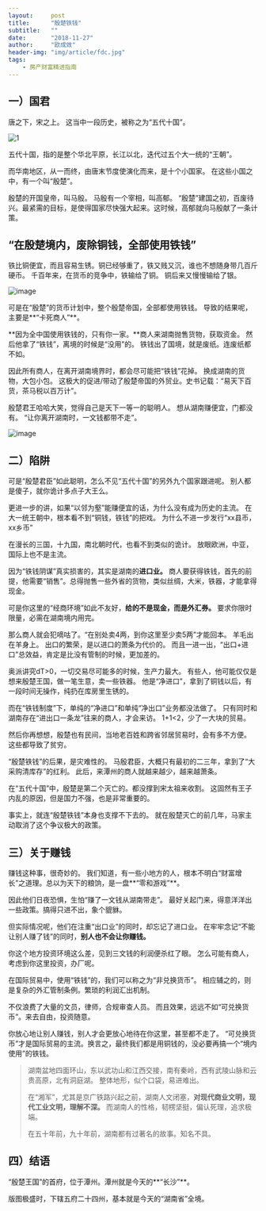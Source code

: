 ```yaml
---
layout:     post
title:      "殷楚铁钱"
subtitle:   ""
date:       "2018-11-27"
author:     "欧成效"
header-img: "img/article/fdc.jpg"
tags:
    - 房产财富精进指南
---
```


## 一）国君

唐之下，宋之上。
这当中一段历史，被称之为“五代十国”。

![1](http://upload-images.jianshu.io/upload_images/3836857-8e0d1487a9bfce86.jpg?imageMogr2/auto-orient/strip%7CimageView2/2/w/1240)

五代十国，指的是整个华北平原，长江以北，迭代过五个大一统的“王朝”。

而华南地区，从一而终，由唐末节度使演化而来，是十个小国家。
在这些小国之中，有一个叫“殷楚”。

殷楚的开国皇帝，叫马殷。
马殷有一个宰相，叫高郁。
“殷楚”建国之初，百废待兴。最紧需的目标，是使得国家尽快强大起来。这时候，高郁就向马殷献了一条计策。

## “在殷楚境内，废除铜钱，全部使用铁钱”

铁比铜便宜，而且容易生锈。铜已经够重了，铁又贱又沉，谁也不想随身带几百斤硬币。
千百年来，在货币的竞争中，铁输给了铜。
铜后来又慢慢输给了银。

![image](http://upload-images.jianshu.io/upload_images/3836857-8598fed8e5adbfee.jpg?imageMogr2/auto-orient/strip%7CimageView2/2/w/1240)

可是在“殷楚”的货币计划中，整个殷楚帝国，全部都使用铁钱。
导致的结果呢，主要是**“卡死商人”**。

**因为全中国使用铁钱的，只有你一家。**商人来湖南抛售货物，获取资金。
然后他拿了“铁钱”，离境的时候是“没用”的。
铁钱出了国境，就是废纸。连废纸都不如。

因此所有商人，在离开湖南境界时，都会尽可能把“铁钱”花掉。
换成湖南的货物，大包小包。
这极大的促进/带动了殷楚帝国的外贸业。史书记载：“易天下百货，茶马税以百万计”。

殷楚君王哈哈大笑，觉得自己是天下一等一的聪明人。
想从湖南赚便宜，门都没有。
“让你离开湖南时，一文钱都带不走”。

![image](http://upload-images.jianshu.io/upload_images/3836857-1b7d055e32390500.jpg?imageMogr2/auto-orient/strip%7CimageView2/2/w/1240)

## 二）陷阱

可是“殷楚君臣”如此聪明，怎么不见“五代十国”的另外九个国家跟进呢。
别人都是傻子，就你诡计多点子大王么。

更进一步的讲，如果“以邻为壑”能赚便宜的话，为什么没有成为历史的主流。
在大一统王朝中，根本看不到“铜钱，铁钱”的把戏。
为什么不进一步发行“xx县币，xx乡币”

在漫长的三国，十九国，南北朝时代，也看不到类似的诡计。
放眼欧洲，中亚，国际上也不是主流。

因为“铁钱阴谋”真实损害的，其实是湖南的**进口业。**
商人要获得铁钱，首先的前提，他需要“销售”。总得抛售一些外省的货物，类似丝绸，大米，铁器，才能拿得现金。

可是你这里的“经商环境”如此不友好，**给的不是现金，而是外汇券。**
要求你限时限量，必需在湖南境内用完。

那么商人就会犯嘀咕了。“在别处卖4两，到你这里至少卖5两”才能回本。 羊毛出在羊身上。
出口的繁荣，是以进口的萧条为代价的。
而且一进一出，“出口+进口”总效益，肯定是比没有管制的时候，更加差的。

奥派讲究dT>0，一切交易尽可能多的时候，生产力最大。
有些人，他可能仅仅是想来殷楚王国，做一笔生意，卖一些铁器。
他是“净进口”，拿到了铜钱以后，有一段时间无操作，纯扔在库房里生锈的。

而在“铁钱制度”下，单纯的“净进口”和单纯“净出口”业务都没法做了。
只有同时和湖南存在“进出口一条龙”往来的商人，才会来访。
1+1<2，少了一大块的贸易。

然后你再想想，殷楚也有民间，当地老百姓和跨省邻居贸易时，会有多不方便。
这些都导致了贫穷。

“殷楚铁钱”的后果，是灾难性的。
马殷君臣，大概只有最初的二三年，拿到了“大采购清库存”的红利。
此后，来潭州的商人就越来越少，越来越萧条。

在“五代十国”中，殷楚是第二个灭亡的。都没撑到宋太祖来收割。
这固然有王子内乱的原因，但是国力不强，也是非常重要的。

事实上，就连“殷楚铁钱”本身也支撑不下去的。
就在殷楚灭亡的前几年，马家主动取消了这个争议极大的政策。

## 三）关于赚钱

赚钱这种事，很奇妙的。
我们知道，有一些小地方的人，根本不明白“财富增长”之道理。总以为天下的粮饷，是一盘**“零和游戏”**。

因此他们日夜恐惧，生怕“赚了一文钱从湖南带走”。
最好关起门来，得意洋洋出一些政策。搞得只进不出，象个貔貅。

但实际情况呢，他们在注重“出口业”的同时，却忘记了进口业。
在牢牢念记“不能让别人赚了钱”的同时，**别人也不会让你赚钱。**

你这个地方投资环境这么差，见到三文钱的利润便杀红了眼。
怎么可能有商人，考虑到你这里投资，办厂呢。

在国际贸易中，使用“铁钱”的，我们可以称之为“非兑换货币”。
相应辅之的，则是复杂的外汇管制条例。繁琐的利润汇出机制。

不仅浪费了大量的文员，律师，合规审查人员。
而且效果，远远不如“可兑换货币”。来去自由，投资随意。

你放心地让别人赚钱，别人才会更放心地待在你这里，甚至都不走了。
“可兑换货币”才是国际贸易的主流。换言之，最终我们都是用铜钱的，没必要再搞一个“境内使用”的铁钱。

> 湖南盆地四面环山，东以武功山和江西交接，南有秦岭，西有武陵山脉和云贵高原，北有洞庭湖。
> 整体地形，似个口袋，易进难出。
> 
> 在“湘军”，尤其是京广铁路兴起之前，湖南人文闭塞，**对现代商业文明，现代工业文明，理解不深。**
> 而湖南人的性格，韧楞坚挺，偏认死理，追求极端。
> 
> 在五十年前，九十年前，湖南都有过著名的故事。知名不具。

## 四）结语

“殷楚王国”的首府，位于潭州。潭州就是今天的**“长沙”**。

版图极盛时，下辖五府二十四州，基本就是今天的“湖南省”全境。



